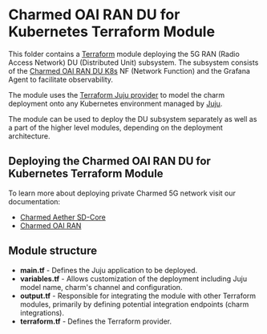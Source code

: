 # Charmed OAI RAN DU for Kubernetes Terraform Module

This folder contains a [Terraform][Terraform] module deploying the 5G RAN (Radio Access Network) DU (Distributed Unit) subsystem.
The subsystem consists of the [Charmed OAI RAN DU K8s][Charmed OAI RAN DU K8s] NF (Network Function) and the Grafana Agent to facilitate observability.

The module uses the [Terraform Juju provider][Terraform Juju provider] to model the charm deployment onto any Kubernetes environment managed by [Juju][Juju].

The module can be used to deploy the DU subsystem separately as well as a part of the higher level modules, depending on the deployment architecture.

## Deploying the Charmed OAI RAN DU for Kubernetes Terraform Module

To learn more about deploying private Charmed 5G network visit our documentation:
- [Charmed Aether SD-Core][Charmed Aether SD-Core]
- [Charmed OAI RAN][Charmed OAI RAN]

## Module structure

- **main.tf** - Defines the Juju application to be deployed.
- **variables.tf** - Allows customization of the deployment including Juju model name, charm's channel and configuration.
- **output.tf** - Responsible for integrating the module with other Terraform modules, primarily by defining potential integration endpoints (charm integrations).
- **terraform.tf** - Defines the Terraform provider.

[Terraform]: https://www.terraform.io/
[Terraform Juju provider]: https://registry.terraform.io/providers/juju/juju/latest
[Juju]: https://juju.is
[Charmed OAI RAN DU K8s]: https://charmhub.io/oai-ran-du-k8s
[Charmed Aether SD-Core]: https://canonical-charmed-aether-sd-core.readthedocs-hosted.com/en/latest/tutorials
[Charmed OAI RAN]: https://canonical-charmed-oai-ran.readthedocs-hosted.com/en/latest/tutorials
